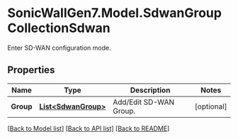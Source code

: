 # SonicWallGen7.Model.SdwanGroupCollectionSdwan
Enter SD-WAN configuration mode.

## Properties

Name | Type | Description | Notes
------------ | ------------- | ------------- | -------------
**Group** | [**List&lt;SdwanGroup&gt;**](SdwanGroup.md) | Add/Edit SD-WAN Group. | [optional] 

[[Back to Model list]](../README.md#documentation-for-models) [[Back to API list]](../README.md#documentation-for-api-endpoints) [[Back to README]](../README.md)

